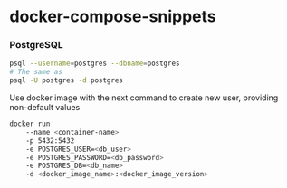 # docker-compose-snippets

### PostgreSQL
```bash
psql --username=postgres --dbname=postgres
# The same as
psql -U postgres -d postgres
```

Use docker image with the next command to create new user, providing non-default values

```bash
docker run
	--name <container-name>
	-p 5432:5432
	-e POSTGRES_USER=<db_user>
	-e POSTGRES_PASSWORD=<db_password>
	-e POSTGRES_DB=<db_name>
	-d <docker_image_name>:<docker_image_version>

```


